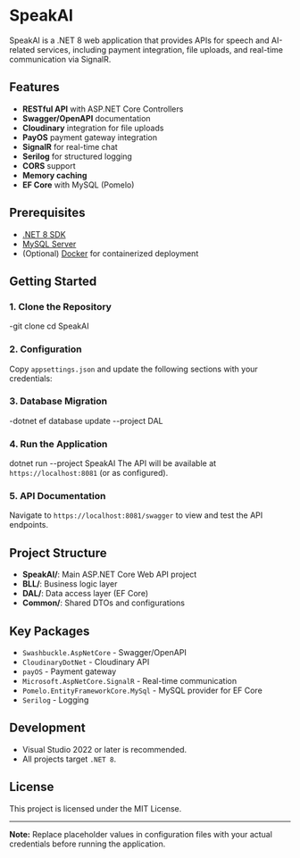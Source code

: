 # SpeakAI

SpeakAI is a .NET 8 web application that provides APIs for speech and AI-related services, including payment integration, file uploads, and real-time communication via SignalR.

## Features

- **RESTful API** with ASP.NET Core Controllers
- **Swagger/OpenAPI** documentation
- **Cloudinary** integration for file uploads
- **PayOS** payment gateway integration
- **SignalR** for real-time chat
- **Serilog** for structured logging
- **CORS** support
- **Memory caching**
- **EF Core** with MySQL (Pomelo)

## Prerequisites

- [.NET 8 SDK](https://dotnet.microsoft.com/download/dotnet/8.0)
- [MySQL Server](https://dev.mysql.com/downloads/mysql/)
- (Optional) [Docker](https://www.docker.com/) for containerized deployment

## Getting Started

### 1. Clone the Repository
-git clone <repository-url> cd SpeakAI
### 2. Configuration
Copy `appsettings.json` and update the following sections with your credentials:
### 3. Database Migration
-dotnet ef database update --project DAL
### 4. Run the Application
dotnet run --project SpeakAI
The API will be available at `https://localhost:8081` (or as configured).

### 5. API Documentation

Navigate to `https://localhost:8081/swagger` to view and test the API endpoints.

## Project Structure

- **SpeakAI/**: Main ASP.NET Core Web API project
- **BLL/**: Business logic layer
- **DAL/**: Data access layer (EF Core)
- **Common/**: Shared DTOs and configurations

## Key Packages

- `Swashbuckle.AspNetCore` - Swagger/OpenAPI
- `CloudinaryDotNet` - Cloudinary API
- `payOS` - Payment gateway
- `Microsoft.AspNetCore.SignalR` - Real-time communication
- `Pomelo.EntityFrameworkCore.MySql` - MySQL provider for EF Core
- `Serilog` - Logging

## Development

- Visual Studio 2022 or later is recommended.
- All projects target `.NET 8`.

## License

This project is licensed under the MIT License.

---

**Note:** Replace placeholder values in configuration files with your actual credentials before running the application.
